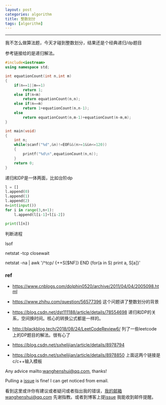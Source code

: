 ```yaml
---
layout: post
categories: algorithm
title: 整数划分
tags: [algorithm]
---
```


  

---

我不怎么做算法题，今天才碰到整数划分，结果还是个经典递归/dp题目

参考链接给的是递归解法。

```c++
#include<iostream>
using namespace std;

int equationCount(int n,int m)
{
    if(n==1||m==1)
        return 1;
    else if(n<m)
        return equationCount(n,n);
    else if(n==m)
        return 1+equationCount(n,n-1);
    else
        return equationCount(n,m-1)+equationCount(n-m,m);
}

int main(void)
{
    int n;
    while(scanf("%d",&n)!=EOF&&(n>=1&&n<=120))
    {
        printf("%d\n",equationCount(n,n));
    }
    return 0;
}
```



递归和DP是一体两面，比如台阶dp

```python
l = []
l.append(0)
l.append(1)
l.append(2)
n=int(input())
for i in range(3,n+1):
    l.append(l[i-1]+l[i-2])

print(l[n])
```



判断进程



lsof

 netstat -tcp closewait



netstat -na | awk '/^tcp/ {++S[$NF]} END {for(a in S) print a, S[a]}'

### ref

- https://www.cnblogs.com/dolphin0520/archive/2011/04/04/2005098.html

- https://www.zhihu.com/question/56577396 这个问题讲了整数划分的背景

- https://blog.csdn.net/dst111188/article/details/78554698 递归和DP的关系，空间换时间。核心的转换公式都是一样的。

- http://blackblog.tech/2018/08/24/LeetCodeReview6/ 列了一些leetcode上的DP题目的解法。很有心了

- https://blog.csdn.net/sxhelijian/article/details/8978794

- https://blog.csdn.net/sxhelijian/article/details/8978850 上面这两个链接是c/c++输入模板

  





Any advice mailto:wanghenshui@qq.com, thanks! 

Pulling a [issue](https://github.com/wanghenshui/wanghenshui.github.io/issues/new) is fine! I can get noticed from email.

看到这里或许你有建议或者疑问或者指出我的错误，我的邮箱wanghenshui@qq.com 先谢指教。或者到博客上提[issue](https://github.com/wanghenshui/wanghenshui.github.io/issues/new) 我能收到邮件提醒。